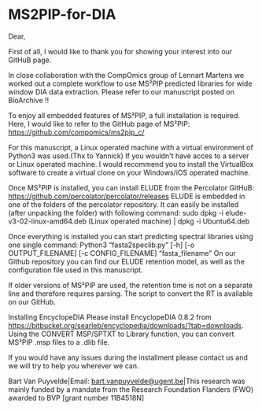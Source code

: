 # MS2PIP-for-DIA
Dear,

First of all, I would like to thank you for showing your interest into our GitHuB page.

In close collaboration with the CompOmics group of Lennart Martens we worked out a complete workflow to use MS²PIP predicted libraries for wide window DIA data extraction. Please refer to our manuscript posted on BioArchive !!

To enjoy all embedded features of MS²PIP, a full installation is required. 
Here, I would like to refer to the GitHub page of MS²PIP: https://github.com/compomics/ms2pip_c/ 

For this manuscript, a Linux operated machine with a virtual environment of Python3 was used.(Thx to Yannick) 
If you wouldn't have acces to a server or Linux operated machine. I would recommend you to install the VirtualBox software to create a virtual clone on your Windows/iOS operated machine. 

Once MS²PIP is installed, you can install ELUDE from the Percolator GitHuB: https://github.com/percolator/percolator/releases
ELUDE is embedded in one of the folders of the percolator repository. It can easily be installed (after unpacking the folder) with following command: 
sudo dpkg -i elude-v3-02-linux-amd64.deb (Linux operated machine) | dpkg -i  Ubuntu64.deb

Once everything is installed you can start predicting spectral libraries using one single command:
Python3 “fasta2speclib.py” [-h] [-o OUTPUT_FILENAME] [-c CONFIG_FILENAME] “fasta_filename”
On our Github repository you can find our ELUDE retention model, as well as the configuration file used in this manuscript. 

If older versions of MS²PIP are used, the retention time is not on a separate line and therefore requires parsing. The script to convert the RT is available on our GitHub.  

Installing EncyclopeDIA 
Please install EncyclopeDIA 0.8.2 from https://bitbucket.org/searleb/encyclopedia/downloads/?tab=downloads.
Using the CONVERT MSP/SPTXT to Library function, you can convert MS²PIP .msp files to a .dlib file. 

If you would have any issues during the installment please contact us and we will try to help you wherever we can. 

Bart Van Puyvelde|Email: bart.vanpuyvelde@ugent.be|This research was mainly funded by a mandate from the Research Foundation Flanders (FWO) awarded to BVP [grant number 11B4518N]



